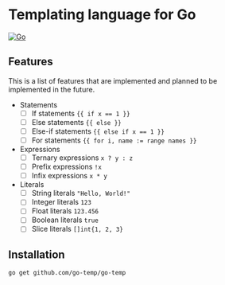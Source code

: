 # Templating language for Go

[![Go](https://github.com/go-temp/go-temp/actions/workflows/go.yml/badge.svg)](https://github.com/go-temp/go-temp/actions/workflows/go.yml)

## Features

This is a list of features that are implemented and planned to be implemented in the future.

- Statements
    - [ ] If statements `{{ if x == 1 }}`
    - [ ] Else statements `{{ else }}`
    - [ ] Else-if statements `{{ else if x == 1 }}`
    - [ ] For statements `{{ for i, name := range names }}`
- Expressions
    - [ ] Ternary expressions `x ? y : z`
    - [ ] Prefix expressions `!x`
    - [ ] Infix expressions `x * y`
- Literals
    - [ ] String literals `"Hello, World!"`
    - [ ] Integer literals `123`
    - [ ] Float literals `123.456`
    - [ ] Boolean literals `true`
    - [ ] Slice literals `[]int{1, 2, 3}`

## Installation

```bash
go get github.com/go-temp/go-temp
```